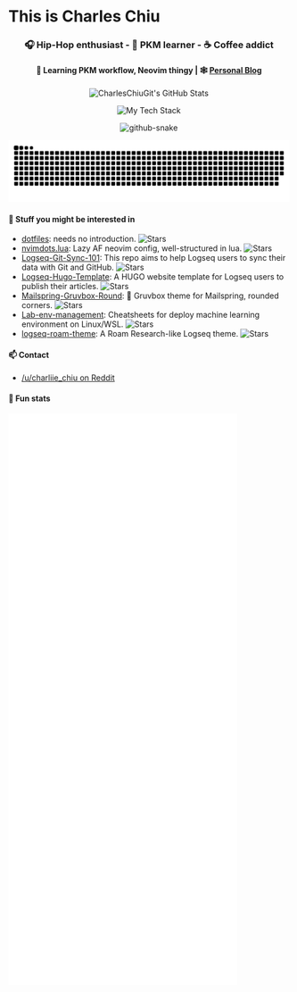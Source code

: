 # This is Charles Chiu

<h3 align="center">
    🎧 Hip-Hop enthusiast - 📜 PKM learner - ☕ Coffee addict
</h3>

<h4 align="center">
    🌱 Learning PKM workflow, Neovim thingy | 🕸️ <a href="https://charleschiugit.github.io/">Personal Blog</a>
</h4>

<p align="center">
<img src="https://github-readme-stats.vercel.app/api?username=CharlesChiuGit&count_private=false&show_icons=true&bg_color=1e1e2e&text_color=cdd6f4&icon_color=cba6f7&title_color=94e2d5" alt="CharlesChiuGit's GitHub Stats" />
</p>

<p align="center">
<img src="https://github-readme-tech-stack.vercel.app/api/cards?title=Tech%20Stack&align=center&fontFamily=JetBrainsMono&lineCount=1&theme=catppuccin_mocha&gap=7&hideTitle=true&line1=python,python,3776AB;pytorch,pytorch,ee4c2c;lua,lua,2C2D72;docker,docker,2496ED;" alt="My Tech Stack" />
</p>

<p align="center">
<picture>
  <source media="(prefers-color-scheme: dark)" srcset="github-snake-dark.svg">
  <source media="(prefers-color-scheme: light)" srcset="github-snake.svg">
  <img alt="github-snake" src="github-snake.svg">
</picture>
</p>

<p align="center">
<picture>
  <source media="(prefers-color-scheme: dark)" srcset="https://raw.githubusercontent.com/CharlesChiuGit/CharlesChiuGit/output/github-contribution-grid-snake-dark.svg">
  <source media="(prefers-color-scheme: light)" srcset="https://raw.githubusercontent.com/CharlesChiuGit/CharlesChiuGit/output/github-contribution-grid-snake.svg">
  <img alt="github contribution grid snake animation" src="https://raw.githubusercontent.com/platane/platane/output/github-contribution-grid-snake.svg">
</picture>
</p>

#### 👀 Stuff you might be interested in

- [dotfiles](https://github.com/CharlesChiuGit/dotfiles):
  needs no introduction.
  ![Stars](https://img.shields.io/github/stars/CharlesChiuGit/dotfiles?style=flat-square)
- [nvimdots.lua](https://github.com/CharlesChiuGit/nvimdots.lua):
  Lazy AF neovim config, well-structured in lua.
  ![Stars](https://img.shields.io/github/stars/CharlesChiuGit/nvimdots.lua?style=flat-square)
- [Logseq-Git-Sync-101](https://github.com/CharlesChiuGit/Logseq-Git-Sync-101):
  This repo aims to help Logseq users to sync their data with Git and GitHub.
  ![Stars](https://img.shields.io/github/stars/CharlesChiuGit/Logseq-Git-Sync-101?style=flat-square)
- [Logseq-Hugo-Template](https://github.com/CharlesChiuGit/Logseq-Hugo-Template):
  A HUGO website template for Logseq users to publish their articles.
  ![Stars](https://img.shields.io/github/stars/CharlesChiuGit/Logseq-Hugo-Template?style=flat-square)
- [Mailspring-Gruvbox-Round](https://github.com/CharlesChiuGit/Mailspring-Gruvbox-Round):
  🎨 Gruvbox theme for Mailspring, rounded corners.
  ![Stars](https://img.shields.io/github/stars/CharlesChiuGit/Mailspring-Gruvbox-Round?style=flat-square)
- [Lab-env-management](https://github.com/CharlesChiuGit/Lab-env-management):
  Cheatsheets for deploy machine learning environment on Linux/WSL.
  ![Stars](https://img.shields.io/github/stars/CharlesChiuGit/Lab-env-management?style=flat-square)
- [logseq-roam-theme](https://github.com/CharlesChiuGit/logseq-roam-theme):
  A Roam Research-like Logseq theme.
  ![Stars](https://img.shields.io/github/stars/CharlesChiuGit/logseq-roam-theme?style=flat-square)

#### 📫 Contact

- [/u/charliie_chiu on Reddit](https://www.reddit.com/user/charliie_chiu)

#### 🔭 Fun stats

![Metrics](https://raw.githubusercontent.com/CharlesChiuGit/CharlesChiuGit/main/github-metrics.svg?)

<!--
**ibhagwan/ibhagwan** is a ✨ _special_ ✨ repository because its `README.md` (this file) appears on your GitHub profile.

Here are some ideas to get you started:

- 🔭 I’m currently working on ...
- 🌱 I’m currently learning ...
- 👯 I’m looking to collaborate on ...
- 🤔 I’m looking for help with ...
- 💬 Ask me about ...
- 📫 How to reach me: ...
- 😄 Pronouns: ...
- ⚡ Fun fact: ...
-->
